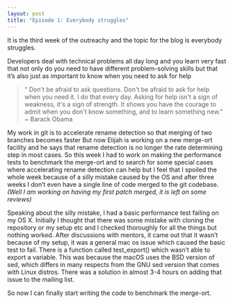 ```yaml
---
layout: post
title: "Episode 1: Everybody struggles"
---
```


<p>It is the third week of the outreachy and the topic for the blog is everybody struggles.</p>

<p>Developers deal with technical problems all day long and you learn very fast that not only do you need to have different problem-solving skills but that it’s also just as important to know when you need to ask for help </p>

> “ Don't be afraid to ask questions. Don't be afraid to ask for help when you need it. I do that every day. Asking for help isn't a sign of weakness, it's a sign of strength. It shows you have the courage to admit when you don't know something, and to learn something new.” ~ Barack Obama

<p>My work in git is to accelerate rename detection so that merging of two branches becomes faster But now Elijah is working on a new merge-ort facility and he says that rename detection is no longer the rate determining step in most cases. So this week I had to work on making the performance tests to benchmark the merge-ort and to search for some special cases where accelerating rename detection can help but I feel that I spoiled the whole week because of a silly mistake caused by the OS and after three weeks I don’t even have a single line of code merged to the git codebase. <i>(Well I am working on having my first patch merged, it is left on some reviews)</i></p>

<p>Speaking about the silly mistake, I had a basic performance test failing on my OS X. Initially I thought that there was some mistake with cloning the repository or my setup etc and I checked thoroughly for all the things but nothing worked. After discussions with mentors, it came out that it wasn’t because of my setup, it was a general mac os issue which caused the basic test to fail. There is a function called test_export() which wasn’t able to export a variable. This was because the macOS uses the BSD version of sed, which differs in many respects from the GNU sed version that comes with Linux distros.  There was a solution in almost 3-4 hours on adding that issue to the mailing list. </p>

<p> So now I can finally start writing the code to benchmark the merge-ort. </p>
